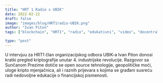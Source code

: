 ```yaml
---
title: "HRT 1 Radio x UBIK"
date: 2022-02-22
draft: false
image: "images/blog/HRT1radio-UBIK.png"
author: "Ivan Piton"
tags: ["blockchain", "HRT1", "radio", "edukativni", "video", "decentralizacija", "mjenjačnice"]

type: "post"
---
```


U intervjuu za HRT1 član organizacijskog odbora UBIK-a Ivan Piton donosi kratki pregled kriptografije unutar 4. industrijske revolucije. Razgovor sa Sunčanom Prezime dotiče se open source tehnologije, geopolitičke moći, uloge kripto mjenjačnica, ali i raznih prijevara s kojima se građani susreću radi nedovoljne edukacije o financijskoj pismenosti.
